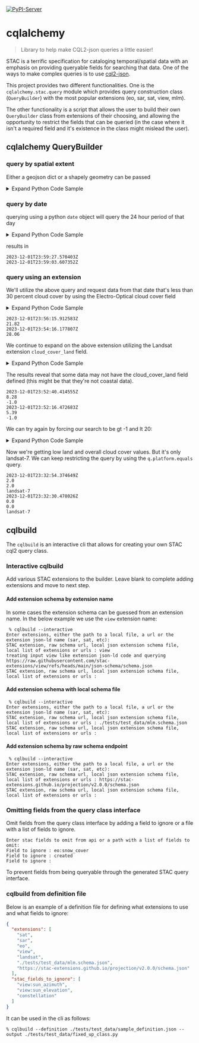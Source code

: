 <!-- These are examples of badges you might want to add to your README:
     please update the URLs accordingly

[![Built Status](https://api.cirrus-ci.com/github/<USER>/cqlalchemy.svg?branch=main)](https://cirrus-ci.com/github/<USER>/cqlalchemy)
[![ReadTheDocs](https://readthedocs.org/projects/cqlalchemy/badge/?version=latest)](https://cqlalchemy.readthedocs.io/en/stable/)
[![Coveralls](https://img.shields.io/coveralls/github/<USER>/cqlalchemy/main.svg)](https://coveralls.io/r/<USER>/cqlalchemy)
[![Conda-Forge](https://img.shields.io/conda/vn/conda-forge/cqlalchemy.svg)](https://anaconda.org/conda-forge/cqlalchemy)
[![Monthly Downloads](https://pepy.tech/badge/cqlalchemy/month)](https://pepy.tech/project/cqlalchemy)
[![Twitter](https://img.shields.io/twitter/url/http/shields.io.svg?style=social&label=Twitter)](https://twitter.com/cqlalchemy)
-->

[![PyPI-Server](https://img.shields.io/pypi/v/cqlalchemy.svg)](https://pypi.org/project/cqlalchemy/)

# cqlalchemy

> Library to help make CQL2-json queries a little easier!

STAC is a terrific specification for cataloging temporal/spatial data with an emphasis on providing queryable fields for searching that data. One of the ways to make complex queries is to use [cql2-json](https://docs.ogc.org/DRAFTS/21-065.html).

This project provides two different functionalities. One is the `cqlalchemy.stac.query` module which provides query construction class (`QueryBuilder`) with the most popular extensions (eo, sar, sat, view, mlm).

The other functionality is a script that allows the user to build their own `QueryBuilder` class from extensions of their choosing, and allowing the opportunity to restrict the fields that can be queried (in the case where it isn't a required field and it's existence in the class might mislead the user).

## cqlalchemy QueryBuilder

### query by spatial extent
Either a geojson dict or a shapely geometry can be passed

<details><summary>Expand Python Code Sample</summary>

```python
import requests
from shapely.geometry import shape
from shapely.validation import make_valid
from cqlalchemy.stac.query import QueryBuilder

planetary_search = "https://planetarycomputer.microsoft.com/api/stac/v1/search"
# request the geojson footprint of King County, Washington
url = "http://raw.githubusercontent.com/johan/world.geo.json/master/countries/USA/WA/King.geo.json"
r = requests.get(url)
geom_dict = r.json()['features'][0]['geometry']
geom = shape(geom_dict)
# fix missing vertices
geom = make_valid(geom)
q = QueryBuilder()
# planetary computer requires defining the constellation
q.collection.equals("landsat-c2-l2")
# define the spatial intersection
q.geometry.intersects(geom)
response = requests.post(planetary_search, q.query_dump_json(limit=2))
for feature in response.json()["features"]:
    print(feature["properties"]["datetime"])
    print(feature["properties"]["eo:cloud_cover"])
    print(feature["geometry"])
```

</details>

### query by date
querying using a python `date` object will query the 24 hour period of that day

<details><summary>Expand Python Code Sample</summary>

```python
import requests
from datetime import date
from cqlalchemy.stac.query import QueryBuilder

q = QueryBuilder()
# planetary computer requires defining the constellation
q.collection.equals("landsat-c2-l2")
# search entire utc 24 hour period for December 1st, 2023
q.datetime.equals(date(2023, 12, 1))
planetary_search = "https://planetarycomputer.microsoft.com/api/stac/v1/search"
response = requests.post(planetary_search, q.query_dump_json(limit=2))
for feature in response.json()["features"]:
    print(feature["properties"]["datetime"])
```
</details>

results in
```shell
2023-12-01T23:59:27.570403Z
2023-12-01T23:59:03.607352Z
```
### query using an extension
We'll utilize the above query and request data from that date that's less than 30 percent cloud cover by using the Electro-Optical cloud cover field

<details><summary>Expand Python Code Sample</summary>

```python
import requests
from datetime import date
from cqlalchemy.stac.query import QueryBuilder

q = QueryBuilder()
# planetary computer requires defining the constellation
q.collection.equals("landsat-c2-l2")
# search entire utc 24 hour period for December 1st, 2023
q.datetime.equals(date(2023, 12, 1))
# either use the lt or lte methods
q.eo.cloud_cover.lt(30)

planetary_search = "https://planetarycomputer.microsoft.com/api/stac/v1/search"
response = requests.post(planetary_search, q.query_dump_json(limit=2))
for feature in response.json()["features"]:
    print(feature["properties"]["datetime"])
    print(feature["properties"]["eo:cloud_cover"])
```
</details>

```shell
2023-12-01T23:56:15.912583Z
21.82
2023-12-01T23:54:16.177807Z
28.06
```

We continue to expand on the above extension utilizing the Landsat extension `cloud_cover_land` field.

<details><summary>Expand Python Code Sample</summary>

```python
import requests
from datetime import date
from cqlalchemy.stac.query import QueryBuilder

q = QueryBuilder()
# planetary computer requires defining the constellation
q.collection.equals("landsat-c2-l2")
# search entire utc 24 hour period for December 1st, 2023
q.datetime.equals(date(2023, 12, 1))
# either use the lt or lte methods
q.eo.cloud_cover.lt(30)

q.landsat.cloud_cover_land.lt(20)

planetary_search = "https://planetarycomputer.microsoft.com/api/stac/v1/search"
response = requests.post(planetary_search, q.query_dump_json(limit=2))
for feature in response.json()["features"]:
    print(feature["properties"]["datetime"])
    print(feature["properties"]["eo:cloud_cover"])
    print(feature["properties"]["landsat:cloud_cover_land"])
```
</details>

The results reveal that some data may not have the cloud_cover_land field defined (this might be that they're not coastal data).
```shell
2023-12-01T23:52:40.414555Z
8.28
-1.0
2023-12-01T23:52:16.472683Z
5.39
-1.0
```

We can try again by forcing our search to be gt -1 and lt 20:

<details><summary>Expand Python Code Sample</summary>

```python
import requests
from datetime import date
from cqlalchemy.stac.query import QueryBuilder

q = QueryBuilder()
# planetary computer requires defining the constellation
q.collection.equals("landsat-c2-l2")
# search entire utc 24 hour period for December 1st, 2023
q.datetime.equals(date(2023, 12, 1))
# either use the lt or lte methods
q.eo.cloud_cover.lt(30)

q.landsat.cloud_cover_land.lt(20)
q.landsat.cloud_cover_land.gt(-1)

planetary_search = "https://planetarycomputer.microsoft.com/api/stac/v1/search"
response = requests.post(planetary_search, q.query_dump_json(limit=2))
for feature in response.json()["features"]:
    print(feature["properties"]["datetime"])
    print(feature["properties"]["eo:cloud_cover"])
    print(feature["properties"]["landsat:cloud_cover_land"])
    print(feature["properties"]["platform"])
```
</details>

Now we're getting low land and overall cloud cover values. But it's only landsat-7. We can keep restricting the query by using the `q.platform.equals` query.
```shell
2023-12-01T23:32:54.374649Z
2.0
2.0
landsat-7
2023-12-01T23:32:30.478026Z
0.0
0.0
landsat-7
```

## cqlbuild

The `cqlbuild` is an interactive cli that allows for creating your own STAC cql2 query class.


### Interactive cqlbuild

Add various STAC extensions to the builder. Leave blank to complete adding extensions and move to next step.

#### Add extension schema by extension name
In some cases the extension schema can be guessed from an extension name. In the below example we use the `view` extension name:
```shell
 % cqlbuild --interactive
Enter extensions, either the path to a local file, a url or the extension json-ld name (sar, sat, etc):
STAC extension, raw schema url, local json extension schema file, local list of extensions or urls : view
treating input view like extension json-ld code and querying https://raw.githubusercontent.com/stac-extensions/view/refs/heads/main/json-schema/schema.json
STAC extension, raw schema url, local json extension schema file, local list of extensions or urls :
```

#### Add extension schema with local schema file
```shell
 % cqlbuild --interactive
Enter extensions, either the path to a local file, a url or the extension json-ld name (sar, sat, etc):
STAC extension, raw schema url, local json extension schema file, local list of extensions or urls : ./tests/test_data/mlm.schema.json
STAC extension, raw schema url, local json extension schema file, local list of extensions or urls :
```

#### Add extension schema by raw schema endpoint
```shell
 % cqlbuild --interactive
Enter extensions, either the path to a local file, a url or the extension json-ld name (sar, sat, etc):
STAC extension, raw schema url, local json extension schema file, local list of extensions or urls : https://stac-extensions.github.io/projection/v2.0.0/schema.json
STAC extension, raw schema url, local json extension schema file, local list of extensions or urls :
```

### Omitting fields from the query class interface

Omit fields from the query class interface by adding a field to ignore or a file with a list of fields to ignore.

```shell
Enter stac fields to omit from api or a path with a list of fields to omit:
Field to ignore : eo:snow_cover
Field to ignore : created
Field to ignore :
```
To prevent fields from being queryable through the generated STAC query interface.

### cqlbuild from definition file

Below is an example of a definition file for defining what extensions to use and what fields to ignore:
```json
{
  "extensions": [
    "sat",
    "sar",
    "eo",
    "view",
    "landsat",
    "./tests/test_data/mlm.schema.json",
    "https://stac-extensions.github.io/projection/v2.0.0/schema.json"
  ],
  "stac_fields_to_ignore": [
    "view:sun_azimuth",
    "view:sun_elevation",
    "constellation"
  ]
}
```

It can be used in the cli as follows:
```shell
% cqlbuild --definition ./tests/test_data/sample_definition.json --output ./tests/test_data/fixed_up_class.py
```
